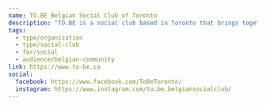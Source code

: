 ```yaml
---
name: TO.BE Belgian Social Club of Toronto
description: "TO.BE is a social club based in Toronto that brings together Belgians and Friends of Belgium. The club's mission is to create a welcoming community where people can connect, share their experiences, and have fun. TO.BE organizes various events throughout the year, from cultural celebrations to social gatherings, to help members feel at home in Canada."
tags:
  - type/organization
  - type/social-club
  - for/social
  - audience/belgian-community
link: https://www.to-be.ca
social:
  facebook: https://www.facebook.com/ToBeToronto/
  instagram: https://www.instagram.com/to.be.belgiansocialclub/
---
```

